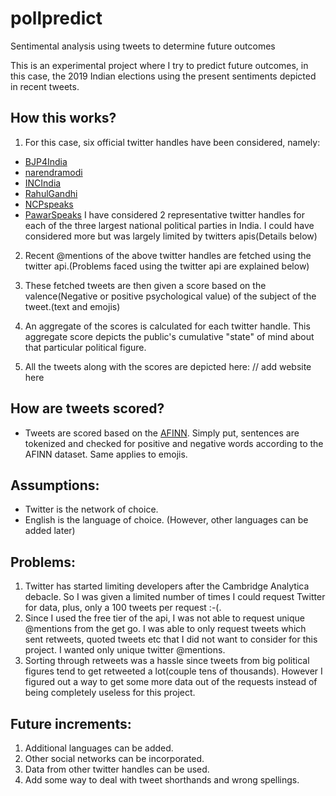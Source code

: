 # pollpredict
Sentimental analysis using tweets to determine future outcomes

This is an experimental project where I try to predict future outcomes, in this case, the 2019 Indian elections using the present sentiments depicted in recent tweets.

## How this works?

1. For this case, six official twitter handles have been considered, namely:
  * [BJP4India](https://twitter.com/BJP4India "BJP's official twitter handle")
  * [narendramodi](https://twitter.com/narendramodi "Narendra Modi's official twitter handle")
  * [INCIndia](https://twitter.com/INCIndia "Congress's official twitter handle")
  * [RahulGandhi](https://twitter.com/RahulGandhi "Rahul Gandhi's official twitter handle")
  * [NCPspeaks](https://twitter.com/NCPspeaks "NCP's official twitter handle")
  * [PawarSpeaks](https://twitter.com/PawarSpeaks "Sharad Pawar's official twitter handle")
    I have considered 2 representative twitter handles for each of the three largest national political parties in India.
    I could have considered more but was largely limited by twitters apis(Details below)
 
 2. Recent @mentions of the above twitter handles are fetched using the twitter api.(Problems faced using the twitter api are explained     below)
 
 3. These fetched tweets are then given a score based on the valence(Negative or positive psychological value) of the subject of the         tweet.(text and emojis)
 
 4. An aggregate of the scores is calculated for each twitter handle. This aggregate score depicts the public's cumulative "state" of       mind about that particular political figure.
 
 5. All the tweets along with the scores are depicted here: // add website here

## How are tweets scored?
 * Tweets are scored based on the [AFINN](http://neuro.compute.dtu.dk/wiki/AFINN). Simply put, sentences are tokenized and checked for      positive and negative words according to the AFINN dataset. Same applies to emojis.

## Assumptions:
 * Twitter is the network of choice.
 * English is the language of choice. (However, other languages can be added later)
 
## Problems:
 1. Twitter has started limiting developers after the Cambridge Analytica debacle. So I was given a limited number of times I could         request Twitter for data, plus, only a 100 tweets per request :-(.
 2. Since I used the free tier of the api, I was not able to request unique @mentions from the get go. I was able to only request tweets     which sent retweets, quoted tweets etc that I did not want to consider for this project. I wanted only unique twitter @mentions.
 3. Sorting through retweets was a hassle since tweets from big political figures tend to get retweeted a lot(couple tens of thousands).
    However I figured out a way to get some more data out of the requests instead of being completely useless for this project.

## Future increments:
  1. Additional languages can be added.
  2. Other social networks can be incorporated.
  3. Data from other twitter handles can be used.
  4. Add some way to deal with tweet shorthands and wrong spellings.  

